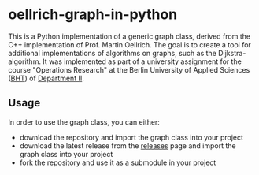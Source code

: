# oellrich-graph-in-python
This is a Python implementation of a generic graph class, derived from the C++ implementation of Prof. Martin Oellrich. The goal is to create a tool for additional implementations of algorithms on graphs, such as the Dijkstra-algorithm. It was implemented as part of a university assignment for the course "Operations Research" at the Berlin University of Applied Sciences ([BHT](https://www.bht-berlin.de/)) of [Department II](https://www.bht-berlin.de/ii).

## Usage
In order to use the graph class, you can either:
* download the repository and import the graph class into your project
* download the latest release from the [releases]() page and import the graph class into your project
* fork the repository and use it as a submodule in your project
